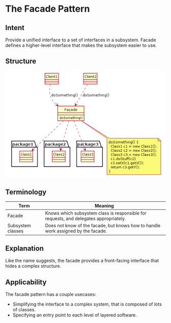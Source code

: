 # The Facade Pattern

## Intent

Provide a unified interface to a set of interfaces in a subsystem. Facade
defines a higher-level interface that makes the subsystem easier to use.

## Structure

![](../../data/facade_pattern_uml.png)

## Terminology

| Term              | Meaning                                                                               |
| ----------------- | ------------------------------------------------------------------------------------- |
| Facade            | Knows which subsystem class is responsible for requests, and delegates appropriately. |
| Subsystem classes | Does not know of the facade, but knows how to handle work assigned by the facade.     |

## Explanation

Like the name suggests, the facade provides a front-facing interface that hides a complex structure. 

## Applicability

The facade pattern has a couple usecases:
 * Simplifying the interface to a complex system, that is composed of lots of classes.
 * Specifying an entry point to each level of layered software.


